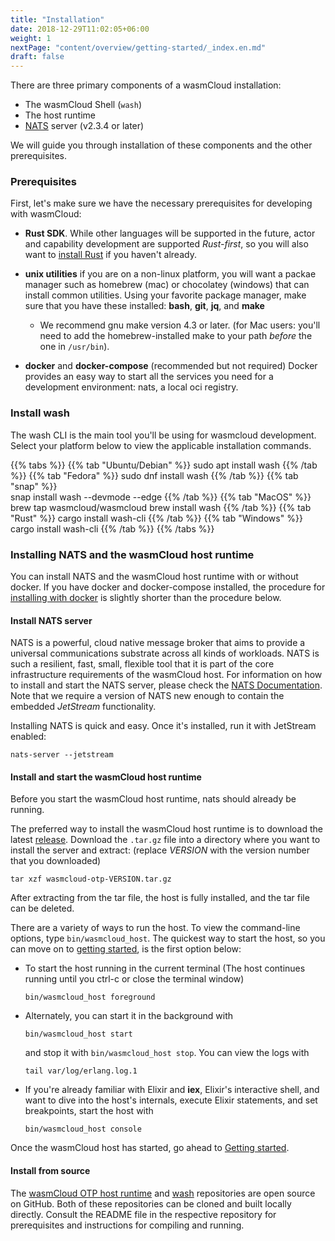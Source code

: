 ```yaml
---
title: "Installation"
date: 2018-12-29T11:02:05+06:00
weight: 1
nextPage: "content/overview/getting-started/_index.en.md"
draft: false
---
```


There are three primary components of a wasmCloud installation:
* The wasmCloud Shell (`wash`)
* The host runtime
* [NATS](https://nats.io) server (v2.3.4 or later)

We will guide you through installation of these components and the other prerequisites.

### Prerequisites

First, let's make sure we have the necessary prerequisites for developing with wasmCloud:

- __Rust SDK__. While other languages will be supported in the future, actor and capability development are supported _Rust-first_, so you will also want to [install Rust](https://www.rust-lang.org/tools/install) if you haven't already.

- __unix utilities__ if you are on a non-linux platform, you will want a packae manager such as homebrew (mac) or chocolatey (windows) that can install common utilities. Using your favorite package manager, make sure that you have these installed: __bash__, __git__, __jq__, and __make__
  - We recommend gnu make version 4.3 or later. (for Mac users: you'll need to add the homebrew-installed make to your path _before_ the one in `/usr/bin`).

- __docker__ and __docker-compose__ (recommended but not required) Docker provides an easy way to start all the services you need for a development environment: nats, a local oci registry. 

### Install wash

The wash CLI is the main tool you'll be using for wasmcloud development. Select your platform below to view the applicable installation commands.

{{% tabs %}}
   {{% tab "Ubuntu/Debian" %}}
    sudo apt install wash
   {{% /tab %}}
   {{% tab "Fedora" %}}
    sudo dnf install wash
   {{% /tab %}}
   {{% tab "snap" %}}    
    snap install wash --devmode --edge
   {{% /tab %}}
   {{% tab "MacOS" %}}
    brew tap wasmcloud/wasmcloud
    brew install wash
   {{% /tab %}}
   {{% tab "Rust" %}}
    cargo install wash-cli
   {{% /tab %}}
   {{% tab "Windows" %}}
    cargo install wash-cli
   {{% /tab %}}
{{% /tabs %}}


### Installing NATS and the wasmCloud host runtime

You can install NATS and the wasmCloud host runtime with or without docker. If you have docker and docker-compose installed, the procedure for [installing with docker](./install-with-docker/) is slightly shorter than the procedure below.


#### Install NATS server


NATS is a powerful, cloud native message broker that aims to provide a universal communications substrate across all kinds of workloads. NATS is such a resilient, fast, small, flexible tool that it is part of the core infrastructure requirements of the wasmCloud host. For information on how to install and start the NATS server, please check the [NATS Documentation](https://docs.nats.io/nats-server/installation). Note that we require a version of NATS new enough to contain the embedded _JetStream_ functionality.

Installing NATS is quick and easy. Once it's installed, run it with JetStream enabled:

```
nats-server --jetstream
```

#### Install and start the wasmCloud host runtime

Before you start the wasmCloud host runtime, nats should already be running.

The preferred way to install the wasmCloud host runtime is to download the latest [release](https://github.com/wasmCloud/wasmcloud-otp/releases). Download the `.tar.gz` file into a directory where you want to install the server and extract: (replace _VERSION_ with the version number that you downloaded)

```
tar xzf wasmcloud-otp-VERSION.tar.gz
```

After extracting from the tar file, the host is fully installed, and the tar file can be deleted.

There are a variety of ways to run the host. To view the command-line options, type `bin/wasmcloud_host`. The quickest way to start the host, so you can move on to [getting started](/overview/getting-started/), is the first option below:

- To start the host running in the current terminal (The host continues running until you ctrl-c or close the terminal window)

  ```
  bin/wasmcloud_host foreground
  ```

- Alternately, you can start it in the background with

  ```
  bin/wasmcloud_host start
  ```
  
  and stop it with `bin/wasmcloud_host stop`. You can view the logs with 

  ```
  tail var/log/erlang.log.1
  ```

- If you're already familiar with Elixir and **iex**, Elixir's interactive shell, and want to dive into the host's internals, execute Elixir statements, and set breakpoints, start the host with

  ```
  bin/wasmcloud_host console
  ```

Once the wasmCloud host has started, go ahead to [Getting started](/overview/getting-started/).



#### Install from source
The [wasmCloud OTP host runtime](https://github.com/wasmCloud/wasmcloud-otp) and [wash](https://github.com/wasmcloud/wash) repositories are open source on GitHub. Both of these repositories can be cloned and built locally directly. Consult the README file in the respective repository for prerequisites and instructions for compiling and running.